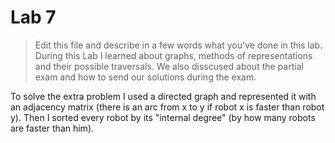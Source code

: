 # Lab 7

> Edit this file and describe in a few words what you've done in this lab.
During this Lab I learned about graphs, methods of representations and their possible traversals.
We also disscused about the partial exam and how to send our solutions during the exam.

To solve the extra problem I used a directed graph and represented it with an adjacency matrix (there is an arc from x to y if robot x is faster than robot y). Then I sorted every robot by its "internal degree" (by how many robots are faster than him). 

